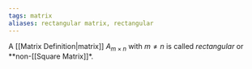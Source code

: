 ```yaml
---
tags: matrix
aliases: rectangular matrix, rectangular
---
```

A [[Matrix Definition|matrix]] $A_{m \times n}$ with $m \ne n$ is called *rectangular* or **non-[[Square Matrix]]*.
